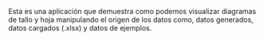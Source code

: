 Esta es una aplicación que demuestra como podemos visualizar diagramas de tallo y hoja manipulando el origen de los datos como, datos generados, datos cargados (.xlsx) y datos de ejemplos.


